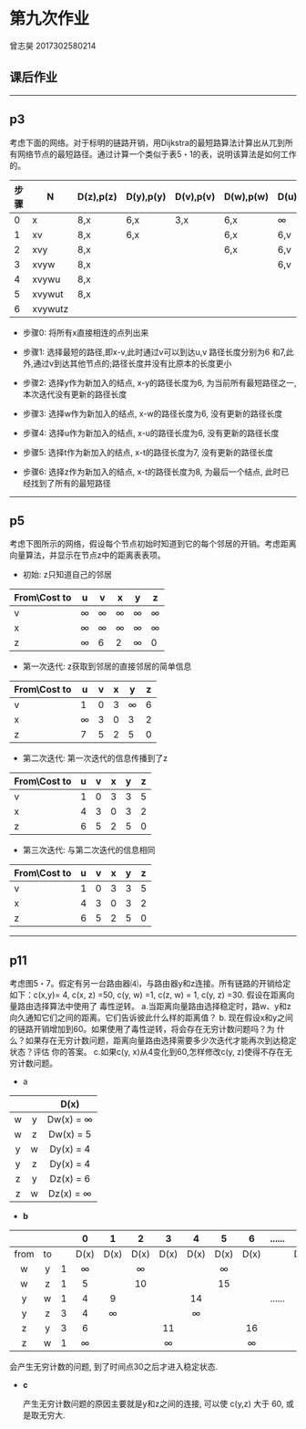 

# 第九次作业

曾志昊 2017302580214

##  **课后作业**

-----

## **p3**

考虑下面的网络。对于标明的链路开销，用Dijkstra的最短路算法计算出从兀到所有网络节点的最短路径。通过计算一个类似于表5・1的表，说明该算法是如何工作的。

| 步骤 | N       | D(z),p(z) | D(y),p(y) | D(v),p(v) | D(w),p(w) | D(u),p(u) | D(t),p(t) |
| ---- | ------- | --------- | --------- | --------- | --------- | --------- | --------- |
| 0    | x       | 8,x       | 6,x       | 3,x       | 6,x       | ∞         | ∞         |
| 1    | xv      | 8,x       | 6,x       |           | 6,x       | 6,v       | 7,v       |
| 2    | xvy     | 8,x       |           |           | 6,x       | 6,v       | 7,v       |
| 3    | xvyw    | 8,x       |           |           |           | 6,v       | 7,v       |
| 4    | xvywu   | 8,x       |           |           |           |           | 7,v       |
| 5    | xvywut  | 8,x       |           |           |           |           |           |
| 6    | xvywutz |           |           |           |           |           |           |

* 步骤0:	将所有x直接相连的点列出来

* 步骤1:	选择最短的路径,即x-v,此时通过v可以到达u,v 路径长度分别为6 和7,此外,通过v到达其他节点的;路径长度并没有比原本的长度更小

* 步骤2:	选择y作为新加入的结点, x-y的路径长度为6, 为当前所有最短路径之一, 本次迭代没有更新的路径长度

* 步骤3:	选择w作为新加入的结点, x-w的路径长度为6, 没有更新的路径长度

* 步骤4:	选择u作为新加入的结点, x-u的路径长度为6, 没有更新的路径长度

* 步骤5:	选择t作为新加入的结点, x-t的路径长度为7, 没有更新的路径长度

* 步骤6:	选择z作为新加入的结点, x-t的路径长度为8, 为最后一个结点, 此时已经找到了所有的最短路径



-----

## **p5**

考虑下图所示的网络，假设每个节点初始时知道到它的每个邻居的开销。考虑距离向量算法，并显示在节点z中的距离表表项。

* 初始: z只知道自己的邻居

| From\Cost to | u    | v    | x    | y    | z    |
| ------------ | ---- | ---- | ---- | ---- | ---- |
| v            | ∞    | ∞    | ∞    | ∞    | ∞    |
| x            | ∞    | ∞    | ∞    | ∞    | ∞    |
| z            | ∞    | 6    | 2    | ∞    | 0    |

* 第一次迭代: z获取到邻居的直接邻居的简单信息

| From\Cost to | u    | v    | x    | y    | z    |
| ------------ | ---- | ---- | ---- | ---- | ---- |
| v            | 1    | 0    | 3    | ∞    | 6    |
| x            | ∞    | 3    | 0    | 3    | 2    |
| z            | 7    | 5    | 2    | 5    | 0    |

* 第二次迭代: 第一次迭代的信息传播到了z

| From\Cost to | u    | v    | x    | y    | z    |
| ------------ | ---- | ---- | ---- | ---- | ---- |
| v            | 1    | 0    | 3    | 3    | 5    |
| x            | 4    | 3    | 0    | 3    | 2    |
| z            | 6    | 5    | 2    | 5    | 0    |

* 第三次迭代: 与第二次迭代的信息相同

| From\Cost to | u    | v    | x    | y    | z    |
| ------------ | ---- | ---- | ---- | ---- | ---- |
| v            | 1    | 0    | 3    | 3    | 5    |
| x            | 4    | 3    | 0    | 3    | 2    |
| z            | 6    | 5    | 2    | 5    | 0    |



----

## **p11**

考虑图5・7。假定有另一台路由器⑷，与路由器y和z连接。所有链路的开销给定如下：c(x,y)= 4, c(x, z) =50, c(y, w) =1, c(z, w) = 1, c(y, z) =30. 假设在距离向量路由选择算法中使用了 毒性逆转。
a.当距离向量路由选择稳定时，路w、y和z向久通知它们之间的距离。它们告诉彼此什么样的距离值？
b. 现在假设x和y之间的链路开销增加到60。如果使用了毒性逆转，将会存在无穷计数问题吗？为 什么？如果存在无穷计数问题，距离向量路由选择需要多少次迭代才能再次到达稳定状态？评估 你的答案。
c.如果c(y, x)从4变化到60,怎样修改c(y, z)使得不存在无穷计数问题。

* a

|      |      |   D(x)    |
| :--: | :--: | :-------: |
|  w   |  y   | Dw(x) = ∞ |
|  w   |  z   | Dw(x) = 5 |
|  y   |  w   | Dy(x) = 4 |
|  y   |  z   | Dy(x) = 4 |
|  z   |  y   | Dz(x) = 6 |
|  z   |  w   | Dz(x) = ∞ |

* **b**

|      |      |      |  0   |  1   |  2   |  3   |  4   |  5   |  6   | ...... |  26  |  27  |  28  |  29  |  30  |
| :--: | :--: | :--: | :--: | :--: | :--: | :--: | :--: | :--: | :--: | :----: | :--: | :--: | :--: | :--: | :--: |
| from |  to  |      | D(x) | D(x) | D(x) | D(x) | D(x) | D(x) | D(x) |        | D(x) | D(x) | D(x) | D(x) | D(x) |
|  w   |  y   |  1   |  ∞   |      |  ∞   |      |      |  ∞   |      |        |  ∞   |      |  ∞   |  51  |      |
|  w   |  z   |  1   |  5   |      |  10  |      |      |  15  |      |        |  50  |      |  50  |  ∞   |      |
|  y   |  w   |  1   |  4   |  9   |      |      |  14  |      |      | ...... |      |      |  53  |      |  52  |
|  y   |  z   |  3   |  4   |  ∞   |      |      |  ∞   |      |      |        |      |      |  ∞   |      |  ∞   |
|  z   |  y   |  3   |  6   |      |      |  11  |      |      |  16  |        |      |  50  |      |      |      |
|  z   |  w   |  1   |  ∞   |      |      |  ∞   |      |      |  ∞   |        |      |  50  |      |      |      |

会产生无穷计数的问题, 到了时间点30之后才进入稳定状态.

* **c**

  产生无穷计数问题的原因主要就是y和z之间的连接, 可以使 c(y,z) 大于 60, 或是取无穷大.